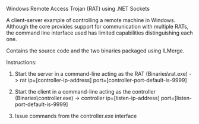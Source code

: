 Windows Remote Access Trojan (RAT) using .NET Sockets

A client-server example of controlling a remote machine in Windows. Although the core provides support for communication with multiple RATs, the command line interface used has limited capabilities distinguishing each one.

Contains the source code and the two binaries packaged using ILMerge.

Instructions:

1. Start the server in a command-line acting as the RAT (Binaries\rat.exe) -> 
rat ip=[controller-ip-address] port=[controller-port-default-is-9999]

2. Start the client in a command-line acting as the controller (Binaries\controller.exe) -> 
controller ip=[listen-ip-address] port=[listen-port-default-is-9999]

3. Issue commands from the controller.exe interface
